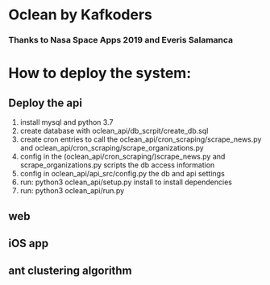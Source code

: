 # Oclean by Kafkoders 
### Thanks to Nasa Space Apps 2019 and Everis Salamanca

# How to deploy the system:

## Deploy the api
1. install mysql and python 3.7
2. create database with oclean_api/db_scrpit/create_db.sql
3. create cron entries to call the oclean_api/cron_scraping/scrape_news.py and oclean_api/cron_scraping/scrape_organizations.py
4. config in the (oclean_api/cron_scraping/)scrape_news.py and scrape_organizations.py scripts the db access information
5. config in oclean_api/api_src/config.py the db and api settings
6. run: python3 oclean_api/setup.py install to install dependencies
7. run: python3 oclean_api/run.py

## web

## iOS app

## ant clustering algorithm